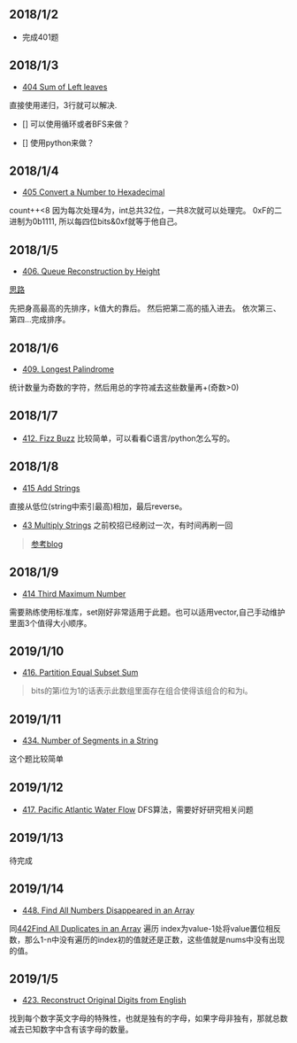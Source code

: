 ## 2018/1/2

* 完成401题

## 2018/1/3

* [404 Sum of Left leaves](https://leetcode.com/problems/sum-of-left-leaves/description/)


直接使用递归，3行就可以解决.

- [] 可以使用循环或者BFS来做？

- [] 使用python来做？

## 2018/1/4
* [405 Convert a Number to Hexadecimal](https://leetcode.com/problems/convert-a-number-to-hexadecimal/description/)

count++<8 因为每次处理4为，int总共32位，一共8次就可以处理完。
 0xF的二进制为0b1111, 所以每四位bits&0xf就等于他自己。

## 2018/1/5
* [406. Queue Reconstruction by Height](https://leetcode.com/problems/queue-reconstruction-by-height/discuss/89345/)

[思路](https://leetcode.com/problems/queue-reconstruction-by-height/discuss/89345/)

先把身高最高的先排序，k值大的靠后。
然后把第二高的插入进去。
依次第三、第四...完成排序。

## 2018/1/6

* [409. Longest Palindrome](https://leetcode.com/problems/longest-palindrome/description/)

统计数量为奇数的字符，然后用总的字符减去这些数量再+(奇数>0)
## 2018/1/7

* [412. Fizz Buzz](https://leetcode.com/problems/fizz-buzz/description/)
比较简单，可以看看C语言/python怎么写的。

## 2018/1/8

* [415 Add Strings](https://leetcode.com/problems/add-strings/description/)

直接从低位(string中索引最高)相加，最后reverse。

* [43 Multiply Strings](https://leetcode.com/problems/multiply-strings/description/)
之前校招已经刷过一次，有时间再刷一回
> [参考blog](http://www.cnblogs.com/grandyang/p/4395356.html)

## 2018/1/9

* [414 Third Maximum Number](https://leetcode.com/problems/third-maximum-number/description/)

需要熟练使用标准库，set刚好非常适用于此题。也可以适用vector,自己手动维护里面3个值得大小顺序。

## 2019/1/10

*  [416. Partition Equal Subset Sum](https://leetcode.com/problems/partition-equal-subset-sum/description/)

> bits的第i位为1的话表示此数组里面存在组合使得该组合的和为i。

## 2019/1/11
* [434. Number of Segments in a String](https://leetcode.com/problems/number-of-segments-in-a-string/description/)

这个题比较简单

## 2019/1/12
* [417. Pacific Atlantic Water Flow](https://leetcode.com/problems/pacific-atlantic-water-flow/description/)
DFS算法，需要好好研究相关问题

## 2019/1/13
待完成

## 2019/1/14
* [448. Find All Numbers Disappeared in an Array](https://leetcode.com/problems/find-all-numbers-disappeared-in-an-array/description/)

同[442Find All Duplicates in an Array](https://leetcode.com/problems/find-all-duplicates-in-an-array/.)
遍历 index为value-1处将value置位相反数，那么1-n中没有遍历的index初的值就还是正数，这些值就是nums中没有出现的值。

## 2019/1/5

* [423. Reconstruct Original Digits from English](https://leetcode.com/problems/reconstruct-original-digits-from-english/description/)

找到每个数字英文字母的特殊性，也就是独有的字母，如果字母非独有，那就总数减去已知数字中含有该字母的数量。
